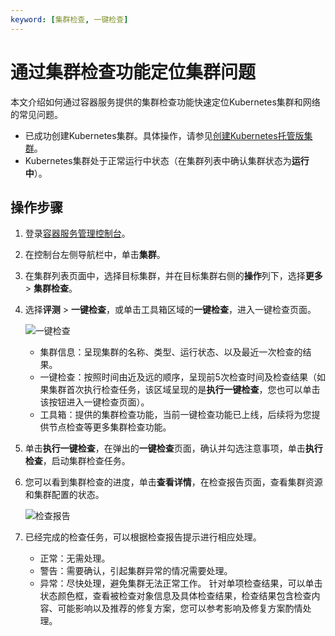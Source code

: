 ```yaml
---
keyword: [集群检查, 一键检查]
---
```


# 通过集群检查功能定位集群问题

本文介绍如何通过容器服务提供的集群检查功能快速定位Kubernetes集群和网络的常见问题。

-   已成功创建Kubernetes集群。具体操作，请参见[创建Kubernetes托管版集群](/intl.zh-CN/Kubernetes集群用户指南/集群/创建集群/创建Kubernetes托管版集群.md)。
-   Kubernetes集群处于正常运行中状态（在集群列表中确认集群状态为**运行中**）。

## 操作步骤

1.  登录[容器服务管理控制台](https://cs.console.aliyun.com)。

2.  在控制台左侧导航栏中，单击**集群**。

3.  在集群列表页面中，选择目标集群，并在目标集群右侧的**操作**列下，选择**更多** \> **集群检查**。

4.  选择**评测** \> **一键检查**，或单击工具箱区域的**一键检查**，进入一键检查页面。

    ![一键检查](https://help-static-aliyun-doc.aliyuncs.com/assets/img/zh-CN/7127373261/p44809.png)

    -   集群信息：呈现集群的名称、类型、运行状态、以及最近一次检查的结果。
    -   一键检查：按照时间由近及远的顺序，呈现前5次检查时间及检查结果（如果集群首次执行检查任务，该区域呈现的是**执行一键检查**，您也可以单击该按钮进入一键检查页面）。
    -   工具箱：提供的集群检查功能，当前一键检查功能已上线，后续将为您提供节点检查等更多集群检查功能。
5.  单击**执行一键检查**，在弹出的**一键检查**页面，确认并勾选注意事项，单击**执行检查**，启动集群检查任务。

6.  您可以看到集群检查的进度，单击**查看详情**，在检查报告页面，查看集群资源和集群配置的状态。

    ![检查报告](https://help-static-aliyun-doc.aliyuncs.com/assets/img/zh-CN/1846373261/p44813.png)

7.  已经完成的检查任务，可以根据检查报告提示进行相应处理。

    -   正常：无需处理。
    -   警告：需要确认，引起集群异常的情况需要处理。
    -   异常：尽快处理，避免集群无法正常工作。
    针对单项检查结果，可以单击状态颜色框，查看被检查对象信息及具体检查结果，检查结果包含检查内容、可能影响以及推荐的修复方案，您可以参考影响及修复方案酌情处理。



